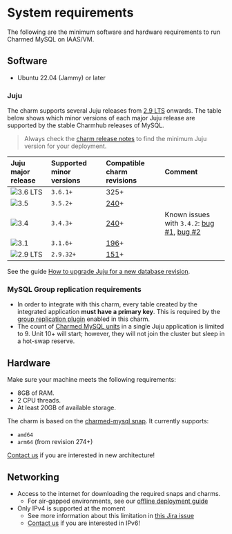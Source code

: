 # System requirements

The following are the minimum software and hardware requirements to run Charmed MySQL on IAAS/VM.

## Software

* Ubuntu 22.04 (Jammy) or later

### Juju

The charm supports several Juju releases from [2.9 LTS](https://documentation.ubuntu.com/juju/3.6/reference/juju/juju-roadmap-and-releases/#juju-2-9) onwards. The table below shows which minor versions of each major Juju release are supported by the stable Charmhub releases of MySQL. 
> Always check the [charm release notes](/reference/releases) to find the minimum Juju version for your deployment.

| Juju major release | Supported minor versions | Compatible charm revisions |Comment |
|:--------|:-----|:-----|:-----|
| ![3.6 LTS] | `3.6.1+` | 325+ |     |
| ![3.5] | `3.5.2+` | [240]+ |     |
| ![3.4] | `3.4.3+` | [240]+ | Known issues with `3.4.2`: [bug #1](https://bugs.launchpad.net/juju/+bug/2065284), [bug #2](https://bugs.launchpad.net/juju/+bug/2064772)   |
| ![3.1] | `3.1.6+` | [196]+ |     |
| ![2.9 LTS] | `2.9.32+` | [151]+ |     |

See the guide [How to upgrade Juju for a new database revision](/how-to/upgrade/upgrade-juju).

### MySQL Group replication requirements
* In order to integrate with this charm, every table created by the integrated application **must have a primary key**. This is required by the [group replication plugin](https://dev.mysql.com/doc/refman/8.0/en/group-replication-requirements.html) enabled in this charm.
* The count of [Charmed MySQL units](https://dev.mysql.com/doc/refman/8.0/en/group-replication-limitations.html) in a single Juju application is limited to 9. Unit 10+ will start; however, they will not join the cluster but sleep in a hot-swap reserve.

## Hardware

Make sure your machine meets the following requirements:
- 8GB of RAM.
- 2 CPU threads.
- At least 20GB of available storage.

The charm is based on the [charmed-mysql snap](https://snapcraft.io/charmed-mysql). It currently supports:
* `amd64`
* `arm64` (from revision 274+)

 [Contact us](/reference/contacts) if you are interested in new architecture!

## Networking
* Access to the internet for downloading the required snaps and charms.
  * For air-gapped environments, see our [offline deployment guide](/how-to/deploy/air-gapped)
* Only IPv4 is supported at the moment
  * See more information about this limitation in [this Jira issue](https://warthogs.atlassian.net/browse/DPE-4695)
  * [Contact us](/reference/contacts) if you are interested in IPv6!


<!-- BADGES -->
[2.9 LTS]: https://img.shields.io/badge/2.9_LTS-%23E95420?label=Juju
[3.1]: https://img.shields.io/badge/3.1-%23E95420?label=Juju
[3.4]: https://img.shields.io/badge/3.4-%23E95420?label=Juju
[3.5]: https://img.shields.io/badge/3.5-%23E95420?label=Juju
[3.6 LTS]: https://img.shields.io/badge/3.6_LTS-%23E95420?label=Juju

<!-- LINKS -->
[240]: https://github.com/canonical/mysql-operator/releases/tag/rev240
[196]: https://github.com/canonical/mysql-operator/releases/tag/rev196
[151]: https://github.com/canonical/mysql-operator/releases/tag/rev151

